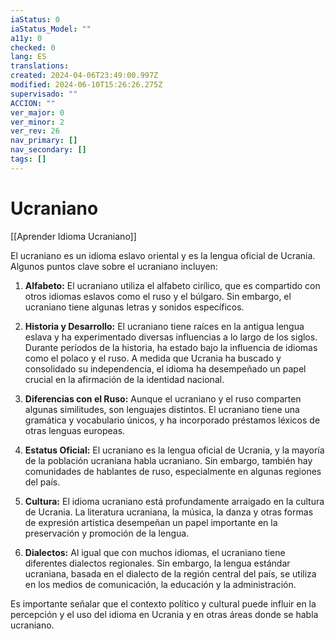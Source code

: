 ```yaml
---
iaStatus: 0
iaStatus_Model: ""
a11y: 0
checked: 0
lang: ES
translations: 
created: 2024-04-06T23:49:00.997Z
modified: 2024-06-10T15:26:26.275Z
supervisado: ""
ACCION: ""
ver_major: 0
ver_minor: 2
ver_rev: 26
nav_primary: []
nav_secondary: []
tags: []
---
```

# Ucraniano

[[Aprender Idioma Ucraniano]]

El ucraniano es un idioma eslavo oriental y es la lengua oficial de Ucrania. Algunos puntos clave sobre el ucraniano incluyen:

1. **Alfabeto:** El ucraniano utiliza el alfabeto cirílico, que es compartido con otros idiomas eslavos como el ruso y el búlgaro. Sin embargo, el ucraniano tiene algunas letras y sonidos específicos.
    
2. **Historia y Desarrollo:** El ucraniano tiene raíces en la antigua lengua eslava y ha experimentado diversas influencias a lo largo de los siglos. Durante períodos de la historia, ha estado bajo la influencia de idiomas como el polaco y el ruso. A medida que Ucrania ha buscado y consolidado su independencia, el idioma ha desempeñado un papel crucial en la afirmación de la identidad nacional.
    
3. **Diferencias con el Ruso:** Aunque el ucraniano y el ruso comparten algunas similitudes, son lenguajes distintos. El ucraniano tiene una gramática y vocabulario únicos, y ha incorporado préstamos léxicos de otras lenguas europeas.
    
4. **Estatus Oficial:** El ucraniano es la lengua oficial de Ucrania, y la mayoría de la población ucraniana habla ucraniano. Sin embargo, también hay comunidades de hablantes de ruso, especialmente en algunas regiones del país.
    
5. **Cultura:** El idioma ucraniano está profundamente arraigado en la cultura de Ucrania. La literatura ucraniana, la música, la danza y otras formas de expresión artística desempeñan un papel importante en la preservación y promoción de la lengua.
    
6. **Dialectos:** Al igual que con muchos idiomas, el ucraniano tiene diferentes dialectos regionales. Sin embargo, la lengua estándar ucraniana, basada en el dialecto de la región central del país, se utiliza en los medios de comunicación, la educación y la administración.
    

Es importante señalar que el contexto político y cultural puede influir en la percepción y el uso del idioma en Ucrania y en otras áreas donde se habla ucraniano.